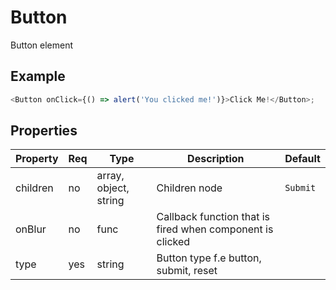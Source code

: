 # Button

Button element

## Example

```javascript
<Button onClick={() => alert('You clicked me!')}>Click Me!</Button>;
```

## Properties

| Property | Req | Type                  | Description                                               | Default  |
| -------- | --- | --------------------- | --------------------------------------------------------- | -------- |
| children | no  | array, object, string | Children node                                             | `Submit` |
| onBlur   | no  | func                  | Callback function that is fired when component is clicked |          |
| type     | yes | string                | Button type f.e button, submit, reset                     |          |
